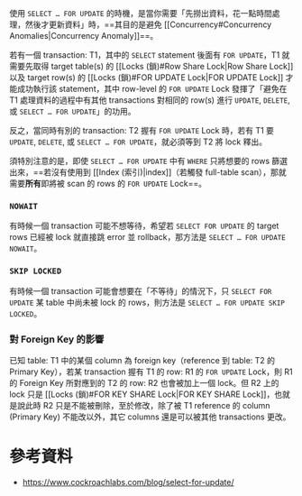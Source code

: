使用 `SELECT … FOR UPDATE` 的時機，是當你需要「先撈出資料，花一點時間處理，然後才更新資料」時，==其目的是避免 [[Concurrency#Concurrency Anomalies|Concurrency Anomaly]]==。

若有一個 transaction: T1，其中的 `SELECT` statement 後面有 `FOR UPDATE`，T1 就需要先取得 target table(s) 的 [[Locks (鎖)#Row Share Lock|Row Share Lock]] 以及 target row(s) 的 [[Locks (鎖)#FOR UPDATE Lock|FOR UPDATE Lock]] 才能成功執行該 statement，其中 row-level 的 `FOR UPDATE` Lock 發揮了「避免在 T1 處理資料的過程中有其他 transactions 對相同的 row(s) 進行 `UPDATE`, `DELETE`, 或 `SELECT … FOR UPDATE`」的功用。

反之，當同時有別的 transaction: T2 握有 `FOR UPDATE` Lock 時，若有 T1 要 `UPDATE`, `DELETE`, 或 `SELECT … FOR UPDATE`，就必須等到 T2 將 lock 釋出。

須特別注意的是，即使 `SELECT … FOR UPDATE` 中有 `WHERE` 只將想要的 rows 篩選出來，==若沒有使用到 [[Index (索引)|index]]（若觸發 full-table scan），那就需要**所有**即將被 scan 的 rows 的 `FOR UPDATE` Lock==。

### `NOWAIT`

有時候一個 transaction 可能不想等待，希望若 `SELECT FOR UPDATE` 的 target rows 已經被 lock 就直接跳 error 並 rollback，那方法是 `SELECT … FOR UPDATE NOWAIT`。

### `SKIP LOCKED`

有時候一個 transaction 可能會想要在「不等待」的情況下，只 `SELECT FOR UPDATE` 某 table 中尚未被 lock 的 rows，則方法是 `SELECT … FOR UPDATE SKIP LOCKED`。

### 對 Foreign Key 的影響

已知 table: T1 中的某個 column 為 foreign key（reference 到 table: T2 的 Primary Key），若某 transaction 握有 T1 的 row: R1 的 `FOR UPDATE` Lock，則 R1 的 Foreign Key 所對應到的 T2 的 row: R2 也會被加上一個 lock。但 R2 上的 lock 只是 [[Locks (鎖)#FOR KEY SHARE Lock|FOR KEY SHARE Lock]]，也就是說此時 R2 只是不能被刪除，至於修改，除了被 T1 reference 的 column (Primary Key) 不能改以外，其它 columns 還是可以被其他 transactions 更改。

# 參考資料

- <https://www.cockroachlabs.com/blog/select-for-update/>
